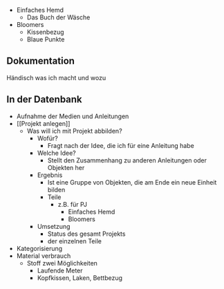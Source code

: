 - Einfaches Hemd
	- Das Buch der Wäsche
- Bloomers
	- Kissenbezug
	- Blaue Punkte
## Dokumentation
Händisch was ich macht und wozu 
## In der Datenbank
- Aufnahme der Medien und Anleitungen
- [[Projekt anlegen]]
	- Was will ich mit Projekt abbilden?
		- Wofür?
			- Fragt nach der Idee, die ich für eine Anleitung habe
		- Welche Idee?
			- Stellt den Zusammenhang zu anderen Anleitungen oder Objekten her
		- Ergebnis
			- Ist eine Gruppe von Objekten, die am Ende ein neue Einheit bilden
			- Teile
				- z.B. für PJ
					- Einfaches Hemd
					-  Bloomers
		- Umsetzung
			- Status des gesamt Projekts
			- der einzelnen Teile
- Kategorisierung
- Material verbrauch
	- Stoff zwei Möglichkeiten
		- Laufende Meter
		- Kopfkissen, Laken, Bettbezug